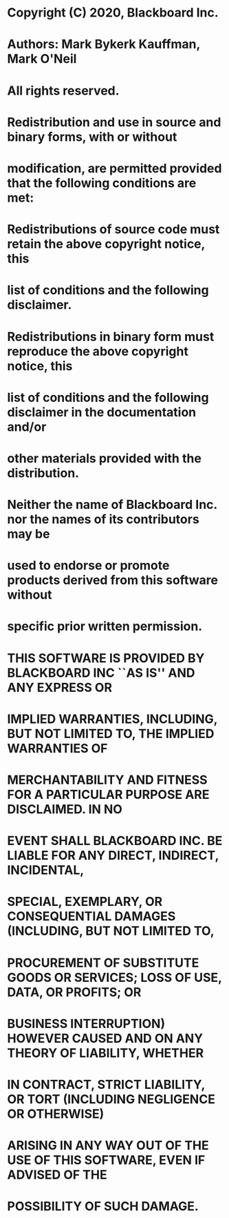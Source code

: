 # Copyright (C) 2020, Blackboard Inc.
# Authors: Mark Bykerk Kauffman, Mark O'Neil
# All rights reserved.
# Redistribution and use in source and binary forms, with or without
# modification, are permitted provided that the following conditions are met:

# Redistributions of source code must retain the above copyright notice, this
# list of conditions and the following disclaimer.
# Redistributions in binary form must reproduce the above copyright notice, this
# list of conditions and the following disclaimer in the documentation and/or
# other materials provided with the distribution.
# Neither the name of Blackboard Inc. nor the names of its contributors may be
# used to endorse or promote products derived from this software without
# specific prior written permission.

# THIS SOFTWARE IS PROVIDED BY BLACKBOARD INC ``AS IS'' AND ANY EXPRESS OR
# IMPLIED WARRANTIES, INCLUDING, BUT NOT LIMITED TO, THE IMPLIED WARRANTIES OF
# MERCHANTABILITY AND FITNESS FOR A PARTICULAR PURPOSE ARE DISCLAIMED. IN NO
# EVENT SHALL BLACKBOARD INC. BE LIABLE FOR ANY DIRECT, INDIRECT, INCIDENTAL,
# SPECIAL, EXEMPLARY, OR CONSEQUENTIAL DAMAGES (INCLUDING, BUT NOT LIMITED TO,
# PROCUREMENT OF SUBSTITUTE GOODS OR SERVICES; LOSS OF USE, DATA, OR PROFITS; OR
# BUSINESS INTERRUPTION) HOWEVER CAUSED AND ON ANY THEORY OF LIABILITY, WHETHER
# IN CONTRACT, STRICT LIABILITY, OR TORT (INCLUDING NEGLIGENCE OR OTHERWISE)
# ARISING IN ANY WAY OUT OF THE USE OF THIS SOFTWARE, EVEN IF ADVISED OF THE
# POSSIBILITY OF SUCH DAMAGE.
